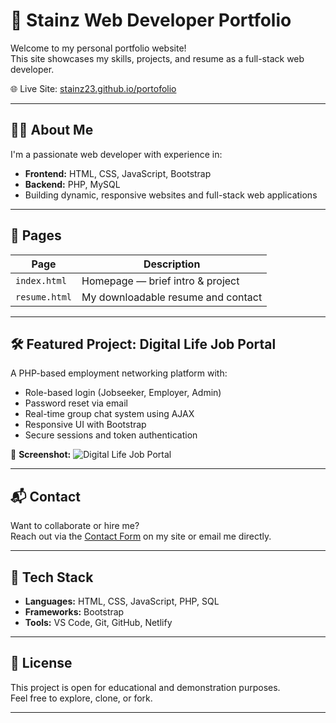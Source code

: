 # 💼 Stainz Web Developer Portfolio

Welcome to my personal portfolio website!  
This site showcases my skills, projects, and resume as a full-stack web developer.

🌐 Live Site: [stainz23.github.io/portofolio](https://stainz23.github.io/portofolio/)

---

## 🧑‍💻 About Me

I'm a passionate web developer with experience in:
- **Frontend:** HTML, CSS, JavaScript, Bootstrap
- **Backend:** PHP, MySQL
- Building dynamic, responsive websites and full-stack web applications

---

## 📁 Pages

| Page         | Description                           |
|--------------|---------------------------------------|
| `index.html` | Homepage — brief intro & project      |
| `resume.html`| My downloadable resume and contact    |

---

## 🛠️ Featured Project: Digital Life Job Portal

A PHP-based employment networking platform with:
- Role-based login (Jobseeker, Employer, Admin)
- Password reset via email
- Real-time group chat system using AJAX
- Responsive UI with Bootstrap
- Secure sessions and token authentication

📸 **Screenshot:**
![Digital Life Job Portal](images/digital.png)

---

## 📬 Contact

Want to collaborate or hire me?  
Reach out via the [Contact Form](https://stainz23.github.io/portofolio/#contact) on my site or email me directly.

---

## 🔧 Tech Stack

- **Languages:** HTML, CSS, JavaScript, PHP, SQL
- **Frameworks:** Bootstrap
- **Tools:** VS Code, Git, GitHub, Netlify

---

## 📌 License

This project is open for educational and demonstration purposes.  
Feel free to explore, clone, or fork.

---
